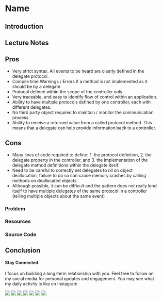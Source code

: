 # Name


## Introduction

## Lecture Notes


## Pros
- Very strict syntax. All events to be heard are clearly defined in the delegate protocol.
- Compile time Warnings / Errors if a method is not implemented as it should be by a delegate.
- Protocol defined within the scope of the controller only.
- Very traceable, and easy to identify flow of control within an application.
- Ability to have multiple protocols defined by one controller, each with different delegates.
- No third party object required to maintain / monitor the communication process.
- Ability to receive a returned value from a called protocol method. This means that a delegate can help provide information back to a controller. 

## Cons
 - Many lines of code required to define: 1. the protocol definition, 2. the delegate property in the controller, and 3. the implementation of the delegate method definitions within the delegate itself.
 - Need to be careful to correctly set delegates to nil on object deallocation, failure to do so can cause memory crashes by calling methods on deallocated objects.
- Although possible, it can be difficult and the pattern does not really lend itself to have multiple delegates of the same protocol in a controller (telling multiple objects about the same event)



### Problem
### Resources
### Source Code

## Conclusion

#### Stay Connected
I focus on building a long-term relationship with you. Feel free to follow on my social media for personal updates and engagement. You may see what my daily activity is like on Instagram.  

<p>
<a href="http://bobthedeveloper.io"><img src="https://img.shields.io/badge/Personal-Website-333333.svg"></a>
<a href="https://facebook.com/bobthedeveloper"><img src="https://img.shields.io/badge/Facebook-Like-3B5998.svg"></a> <a href="https://youtube.com/bobthedeveloper"><img src="https://img.shields.io/badge/YouTube-Subscribe-CE1312.svg"</a> <a href="https://twitter.com/bobleesj"><img src="https://img.shields.io/badge/Twitter-Follow-55ACEE.svg"></a> <a href="https://instagram.com/bobthedev
"><img src="https://img.shields.io/badge/Instagram-Follow-BB2F92.svg"></a> <a href="https://linkedin.com/in/bobleesj"><img src= "https://img.shields.io/badge/LinkedIn-Connect-0077B5.svg"></a>
<a href="https://medium.com/@bobleesj"><img src="https://img.shields.io/badge/Medium-Read-00AB6C.svg"/></a>
</p>
